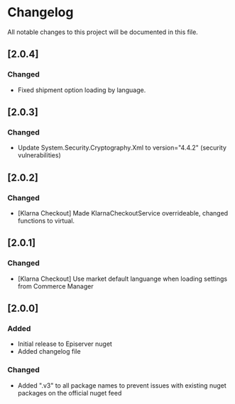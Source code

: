# Changelog

All notable changes to this project will be documented in this file.

## [2.0.4]

### Changed
- Fixed shipment option loading by language.

## [2.0.3]

### Changed
- Update System.Security.Cryptography.Xml to version="4.4.2" (security vulnerabilities)

## [2.0.2] 

### Changed
- [Klarna Checkout] Made KlarnaCheckoutService overrideable, changed functions to virtual.

## [2.0.1]

### Changed
- [Klarna Checkout] Use market default languange when loading settings from Commerce Manager

## [2.0.0]

### Added
- Initial release to Episerver nuget
- Added changelog file

### Changed
- Added ".v3" to all package names to prevent issues with existing nuget packages on the official nuget feed
